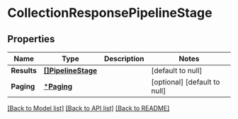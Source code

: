 # CollectionResponsePipelineStage

## Properties
Name | Type | Description | Notes
------------ | ------------- | ------------- | -------------
**Results** | [**[]PipelineStage**](PipelineStage.md) |  | [default to null]
**Paging** | [***Paging**](Paging.md) |  | [optional] [default to null]

[[Back to Model list]](../README.md#documentation-for-models) [[Back to API list]](../README.md#documentation-for-api-endpoints) [[Back to README]](../README.md)

